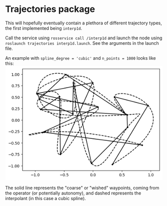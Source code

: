 # Trajectories package

This will hopefully eventually contain a plethora of different trajectory types, the first implemented being `interp1d`.

Call the service using `rosservice call /interp1d` and launch the node using `roslaunch trajectories interp1d.launch`. See the arguments in the launch file.

An example with `spline_degree = 'cubic'` and `n_points = 1000` looks like this:
![Cubic spline](example_interp1d.png)

The solid line represents the "coarse" or "wished" waypoints, coming from the operator (or potentially autonomy), and dashed represents the interpolant (in this case a cubic spline).